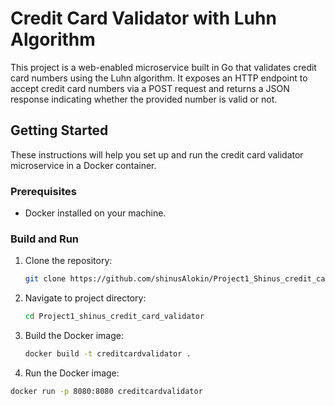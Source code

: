 # Credit Card Validator with Luhn Algorithm

This project is a web-enabled microservice built in Go that validates credit card numbers using the Luhn algorithm. It exposes an HTTP endpoint to accept credit card numbers via a POST request and returns a JSON response indicating whether the provided number is valid or not.

## Getting Started

These instructions will help you set up and run the credit card validator microservice in a Docker container.

### Prerequisites

- Docker installed on your machine.

### Build and Run

1. Clone the repository:
   ```bash
   git clone https://github.com/shinusAlokin/Project1_Shinus_credit_card_validator.git


2. Navigate to project directory:
   ```bash
   cd Project1_shinus_credit_card_validator

3. Build the Docker image:
   ```bash
   docker build -t creditcardvalidator .

4. Run the Docker image:
  ```bash
 docker run -p 8080:8080 creditcardvalidator



